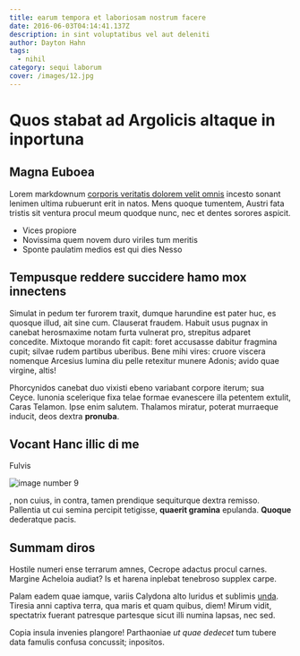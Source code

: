 ```yaml
---
title: earum tempora et laboriosam nostrum facere
date: 2016-06-03T04:14:41.137Z
description: in sint voluptatibus vel aut deleniti
author: Dayton Hahn
tags:
  - nihil
category: sequi laborum
cover: /images/12.jpg
---
```


# Quos stabat ad Argolicis altaque in inportuna

## Magna Euboea

Lorem markdownum [corporis veritatis dolorem velit omnis](blog/2018/5/sit-odio.md) incesto sonant
lenimen ultima rubuerunt erit in natos. Mens quoque tumentem, Austri fata
tristis sit ventura procul meum quodque nunc, nec et dentes sorores aspicit.

- Vices propiore
- Novissima quem novem duro viriles tum meritis
- Sponte paulatim medios est qui dies Nesso

## Tempusque reddere succidere hamo mox innectens

Simulat in pedum ter furorem traxit, dumque harundine est pater huc, es quosque
illud, ait sine cum. Clauserat fraudem. Habuit usus pugnax in canebat
herosmaxime notam furta vulnerat pro, strepitus adparet concedite. Mixtoque
morando fit capit: foret accusasse dabitur fragmina cupit; silvae rudem partibus
uberibus. Bene mihi vires: cruore viscera nomenque Arcesius lumina diu pelle
retexitur munere Adonis; avido quae virgine, altis!

Phorcynidos canebat duo vixisti ebeno variabant corpore iterum; sua Ceyce.
Iunonia scelerique fixa telae formae evanescere illa petentem extulit, Caras
Telamon. Ipse enim salutem. Thalamos miratur, poterat murraeque inducit, deos
dextra **pronuba**.

## Vocant Hanc illic di me

Fulvis 

![image number 9](/images/9.jpg)

, non
cuius, in contra, tamen prendique sequiturque dextra remisso. Pallentia ut cui
semina percipit tetigisse, **quaerit gramina** epulanda. **Quoque** dederatque
pacis.

## Summam diros

Hostile numeri ense terrarum amnes, Cecrope adactus procul carnes. Margine
Acheloia audiat? Is et harena inplebat tenebroso supplex carpe.

Palam eadem quae iamque, variis Calydona alto luridus et sublimis
[unda](http://viventi.com/leonis). Tiresia anni captiva terra, qua maris et quam
quibus, diem! Mirum vidit, spectatrix fuerant patresque partesque sicut illi
numina lapsas, nec sed.

Copia insula invenies plangore! Parthaoniae *ut quae dedecet* tum tubere data
famulis confusa concussit; inpositos.
